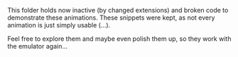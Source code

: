 This folder holds now inactive (by changed extensions) and broken code to demonstrate these animations.
These snippets were kept, as not every animation is just simply usable (...).

Feel free to explore them and maybe even polish them up, so they work with the emulator again...
